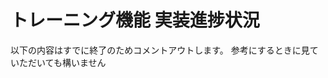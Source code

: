 # トレーニング機能 実装進捗状況

以下の内容はすでに終了のためコメントアウトします。
参考にするときに見ていただいても構いません

<!--
## 完了済みタスク

### Task 1: データベース構造
- ✅ `training`テーブル作成
- ✅ `task`テーブル作成
- ✅ `user_progress`テーブル作成
- ✅ `subscriptions`テーブルに`plan_members`列追加
- ✅ サンプルデータの挿入

### Task 2: サンプルデータと表示確認
- ✅ トレーニングデータの挿入
- ✅ タスクデータの挿入
- ✅ テスト用ユーザープログレスデータの挿入

### Task 3: トレーニング専用レイアウト
- ✅ Tailwind設定に`training`カラーテーマとデザイン変数を追加
- ✅ `TrainingLayout.tsx`の実装
- ✅ `/training/*`ルートへの適用

### Task 4: Training一覧ページ（カード＆タグフィルタ）
- ✅ 必要なAPI関数の実装
- ✅ カードコンポーネントの実装
- ✅ タグフィルタ機能の実装
- ✅ 一覧ページの動作確認

### Task 5: トレーニング詳細ページ（部分的に完了）
- ✅ `getTrainingDetail.ts` API実装
- ✅ `TaskList.tsx`コンポーネント実装
  - ✅ 有料/無料バッジ表示
  - ✅ サブスクリプション状態に応じた表示切り替え
- ⚠️ 進捗バー実装（Task 7に依存）

## 進行中のタスク

### Task 5: トレーニング詳細ページ（残りの部分）
- ⏳ 進捗バーの機能化（表示部分は実装済みだが、実際のデータ連携はTask 7依存）

### Task 8: サブスクリプション拡張（部分的に進行中）
- ⏳ `plan_members`と既存サブスクリプション判定の連携
- ⏳ プレミアムコンテンツのアクセス制御の完成

## 未実装タスク

### Task 6: タスク（お題）詳細ページ
- ❌ `/training/[slug]/[taskSlug]`ルート実装
- ❌ `getTaskDetail.ts` API実装
- ❌ `MdxPreview`コンポーネント実装
- ❌ `GateBanner`コンポーネントの調整
- ❌ プレミアムコンテンツのプレビュー制限機能
- ❌ MDXファイル管理構造の構築

### Task 7: 進捗保存と表示機能
- ❌ 進捗保存API実装（`POST /api/training/progress`）
- ❌ 進捗取得API実装（`GET /api/training/progress?trainingId=xxx`）
- ❌ RLSポリシー設定（`user_id = auth.uid()`）
- ❌ チェックボックスUI実装
- ❌ トレーニング詳細ページの進捗バー機能連携

### Task 8: サブスクリプション拡張（残りの部分）
- ❌ Stripe Webhookの調整（`plan_members=true`の設定）
- ❌ `/pricing`ページへの「Trainingも含まれる」文言追加

## 次に優先すべきタスク

1. **Task 6: タスク詳細ページ実装**
   - 詳細ページのルートとUIを作成
   - MDXプレビュー機能の実装
   - プレミアムコンテンツのアクセス制御

2. **Task 8: サブスクリプション拡張**
   - `plan_members`を既存サブスクリプション判定に統合
   - プレミアムコンテンツのアクセス制御を完成

3. **Task 7: 進捗保存と表示機能**
   - チェックボックスUI実装
   - 進捗保存API実装
   - 進捗バーの機能連携

## 実装メモ

- データベース構造（Task 1）は完全に実装済み
- `TaskList.tsx`は実装済みで、有料/無料表示の基本的な機能あり
- 進捗表示（チェックマーク）は見た目だけで機能していない
- Supabase側の`user_progress`テーブルは作成済みだがRLSポリシーは設定されていない
- `training`のTailwindテーマ設定は完成済み
- タスク詳細ページ（Task 6）とその進捗保存機能（Task 7）が現在のボトルネック

## 技術的課題と対応策

- MDXファイルの管理方法を確立する（`content/training/[training-slug]/[task-slug]/content.md`）
- RLSポリシーを適切に設定し、ユーザー権限の管理を行う
- 進捗状態の更新をリアルタイムに反映させる仕組みを構築する
- サブスクリプションの権限確認ロジックに`plan_members`を統合する -->
